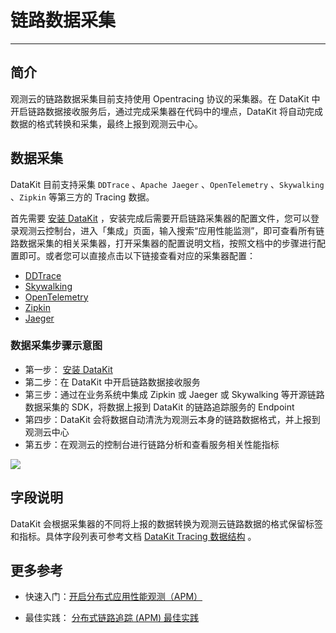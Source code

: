 # 链路数据采集
---

## 简介

观测云的链路数据采集目前支持使用  Opentracing 协议的采集器。在 DataKit 中开启链路数据接收服务后，通过完成采集器在代码中的埋点，DataKit 将自动完成数据的格式转换和采集，最终上报到观测云中心。



## 数据采集

DataKit 目前支持采集 `DDTrace` 、`Apache Jaeger` 、`OpenTelemetry` 、`Skywalking` 、`Zipkin` 等第三方的 Tracing 数据。

首先需要 [安装 DataKit](../../datakit/datakit-install.md) ，安装完成后需要开启链路采集器的配置文件，您可以登录观测云控制台，进入「集成」页面，输入搜索“应用性能监测”，即可查看所有链路数据采集的相关采集器，打开采集器的配置说明文档，按照文档中的步骤进行配置即可。或者您可以直接点击以下链接查看对应的采集器配置：

- [DDTrace](../../datakit/ddtrace.md)
- [Skywalking](../../datakit/skywalking.md)
- [OpenTelemetry](../../datakit/opentelemetry.md)
- [Zipkin](../../datakit/zipkin.md)
- [Jaeger](../../datakit/jaeger.md)

### 数据采集步骤示意图

- 第一步： [安装 DataKit](../../datakit/datakit-install.md) 
- 第二步：在 DataKit 中开启链路数据接收服务
- 第三步：通过在业务系统中集成 Zipkin 或 Jaeger 或 Skywalking 等开源链路数据采集的 SDK，将数据上报到 DataKit 的链路追踪服务的 Endpoint
- 第四步：DataKit 会将数据自动清洗为观测云本身的链路数据格式，并上报到观测云中心
- 第五步：在观测云的控制台进行链路分析和查看服务相关性能指标

![](/Users/wendy/dataflux-doc/docs/application-performance-monitoring/img/1.apm-1.png)

## 字段说明

DataKit 会根据采集器的不同将上报的数据转换为观测云链路数据的格式保留标签和指标。具体字段列表可参考文档 [DataKit Tracing 数据结构](../../datakit/datakit-tracing-struct.md#point-proto) 。



## 更多参考

- 快速入门：[开启分布式应用性能观测（APM）](../../getting-started/basic-introduction/apm-observable/)

- 最佳实践： [分布式链路追踪 (APM) 最佳实践](../../best-practices/monitoring/apm/)



<!-- 

| 字段名 | 说明 |
| --- | --- |
| host | 主机名 |
| source | 链路的来源，如果是通过 Zipkin 采集的则该值为 `zipkin`，如果是 Jaeger 采集的该值为 `jaeger`，依次类推 |
| service | 服务的名称，建议用户通过该标签指定产生该链路数据的业务系统的名称 |
| parent_id | 当前 `span` 的上一个 `span`的 ID |
| operation | 当前 `span` 操作名，也可理解为 span 名称 |
| span_id | 当前 `span` 的唯一 ID |
| trace_id | 表示当前链路的唯一 ID |
| span_type | span 的类型，目前支持 2 个值：`entry` 和 `local`，`entry` span 表示该 span 的调用的是服务的入口，即该服务的对其他服务提供调用请求的端点，大部分 span 应该都是 entry span。只有 span 是 `entry` 类型的调用才是一个独立的请求。 `local` span 表示该 span 和远程调用没有任何关系，只是程序内部的函数调用，例如一个普通的 Java 方法，默认值 `entry` |
| endpoint | 请求的目标地址，客户端用于访问目标服务的网络地址(但不一定是 IP + 端口)，例如 `127.0.0.1:8080` ,默认：`null` |
| message | JSONString，链路转换之前的采集的原始数据 |
| duration | int，当前链路 span的持续时间，**微秒为单位** |
| status | 链路状态，info：提示，warning：警告，error：错误，critical：严重，ok：成功 |
| env | 链路的所属环境，比如可用dev表示开发环境，prod表示生产环境，用户可自定义 |

-->
